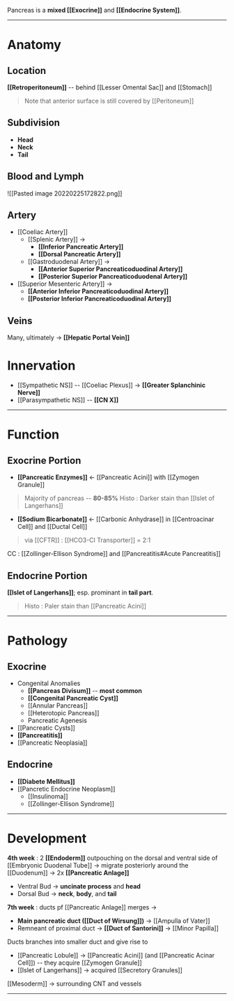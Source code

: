 Pancreas is a **mixed [[Exocrine]]** and **[[Endocrine System]]**.

---

# Anatomy
## Location
**[[Retroperitoneum]]** -- behind [[Lesser Omental Sac]] and [[Stomach]]
> Note that anterior surface is still covered by [[Peritoneum]]

## Subdivision
- **Head**
- **Neck**
- **Tail**

## Blood and Lymph

![[Pasted image 20220225172822.png]]

## Artery
- [[Coeliac Artery]]
	- [[Splenic Artery]] →
		- **[[Inferior Pancreatic Artery]]**
		- **[[Dorsal Pancreatic Artery]]**
	- [[Gastroduodenal Artery]] →
		- **[[Anterior Superior Pancreaticoduodinal Artery]]**
		- **[[Posterior Superior Pancreaticoduodenal Artery]]**
- [[Superior Mesenteric Artery]] →
	- **[[Anterior Inferior Pancreaticoduodinal Artery]]**
	- **[[Posterior Inferior Pancreaticoduodinal Artery]]**

## Veins
Many, ultimately → **[[Hepatic Portal Vein]]**

# Innervation
- [[Sympathetic NS]] -- [[Coeliac Plexus]] → **[[Greater Splanchinic Nerve]]**
- [[Parasympathetic NS]] -- **[[CN X]]**

---

# Function
## Exocrine Portion
- **[[Pancreatic Enzymes]]** <- [[Pancreatic Acini]] with [[Zymogen Granule]]
> Majority of pancreas -- **80-85%**
> Histo : Darker stain than [[Islet of Langerhans]]
- **[[Sodium Bicarbonate]]** <- [[Carbonic Anhydrase]] in [[Centroacinar Cell]] and [[Ductal Cell]]
> via [[CFTR]] : [[HCO3-Cl Transporter]] = 2:1

CC : [[Zollinger-Ellison Syndrome]] and [[Pancreatitis#Acute Pancreatitis]]

## Endocrine Portion
**[[Islet of Langerhans]]**; esp. prominant in **tail part**.
> Histo : Paler stain than [[Pancreatic Acini]]

---

# Pathology
## Exocrine
- Congenital Anomalies
	- **[[Pancreas Divisum]]** -- **most common**
	- **[[Congenital Pancreatic Cyst]]**
	- [[Annular Pancreas]]
	- [[Heterotopic Pancreas]]
	- Pancreatic Agenesis
- [[Pancreatic Cysts]]
- **[[Pancreatitis]]**
- [[Pancreatic Neoplasia]]

## Endocrine
- **[[Diabete Mellitus]]**
- [[Pancretic Endocrine Neoplasm]]
	- [[Insulinoma]]
	- [[Zollinger-Ellison Syndrome]]

---

# Development
**4th week** : 2 **[[Endoderm]]** outpouching on the dorsal and ventral side of [[Embryonic Duodenal Tube]] -> migrate posteriorly around the [[Duodenum]] -> 2x **[[Pancreatic Anlage]]**
- Ventral Bud → **uncinate process** and **head**
- Dorsal Bud → **neck**, **body**, and **tail**

**7th week** : ducts pf [[Pancreatic Anlage]] merges ->
- **Main pancreatic duct ([[Duct of Wirsung]])** -> [[Ampulla of Vater]] 
- Remneant of proximal duct -> **[[Duct of Santorini]]** -> [[Minor Papilla]]

Ducts branches into smaller duct and give rise to 
- [[Pancreatic Lobule]] -> [[Pancreatic Acini]] (and [[Pancreatic Acinar Cell]]) -- they acquire [[Zymogen Granule]]
- [[Islet of Langerhans]] -> acquired [[Secretory Granules]]

[[Mesoderm]] → surrounding CNT and vessels

---
